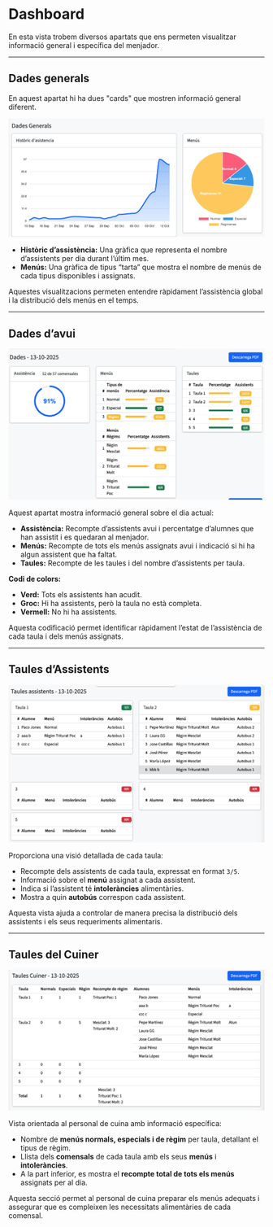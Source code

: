 # Dashboard

En esta vista trobem diversos apartats que ens permeten visualitzar informació general i específica del menjador.

---

## Dades generals

En aquest apartat hi ha dues "cards" que mostren informació general diferent.

![DadesGenerals](imgs/dashboard/DatosGenerales.png)

- **Històric d’assistència:** Una gràfica que representa el nombre d’assistents per dia durant l’últim mes.
- **Menús:** Una gràfica de tipus “tarta” que mostra el nombre de menús de cada tipus disponibles i assignats.

Aquestes visualitzacions permeten entendre ràpidament l’assistència global i la distribució dels menús en el temps.

---

## Dades d’avui

![Dades Hui](imgs/dashboard/DadesHui.png)

Aquest apartat mostra informació general sobre el dia actual:

- **Assistència:** Recompte d’assistents avui i percentatge d’alumnes que han assistit i es quedaran al menjador.
- **Menús:** Recompte de tots els menús assignats avui i indicació si hi ha algun assistent que ha faltat.
- **Taules:** Recompte de les taules i del nombre d’assistents per taula.

**Codi de colors:**

- **Verd:** Tots els assistents han acudit.
- **Groc:** Hi ha assistents, però la taula no està completa.
- **Vermell:** No hi ha assistents.

Aquesta codificació permet identificar ràpidament l’estat de l’assistència de cada taula i dels menús assignats.

---

## Taules d’Assistents

![Taules Asistents](imgs/dashboard/TaulesAsistents.png)

Proporciona una visió detallada de cada taula:

- Recompte dels assistents de cada taula, expressat en format `3/5`.
- Informació sobre el **menú** assignat a cada assistent.
- Indica si l’assistent té **intoleràncies** alimentàries.
- Mostra a quin **autobús** correspon cada assistent.

Aquesta vista ajuda a controlar de manera precisa la distribució dels assistents i els seus requeriments alimentaris.

---

## Taules del Cuiner

![Taules Cuiner](imgs/dashboard/TaulesCuiner.png)

Vista orientada al personal de cuina amb informació específica:

- Nombre de **menús normals, especials i de règim** per taula, detallant el tipus de règim.
- Llista dels **comensals** de cada taula amb els seus **menús** i **intoleràncies**.
- A la part inferior, es mostra el **recompte total de tots els menús** assignats per al dia.

Aquesta secció permet al personal de cuina preparar els menús adequats i assegurar que es compleixen les necessitats alimentàries de cada comensal.
